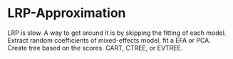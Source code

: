 # LRP-Approximation
LRP is slow. A way to get around it is by skipping the fitting of each model. Extract random coefficients of mixed-effects model, fit a EFA or PCA. Create tree based on the scores. CART, CTREE, or EVTREE.
